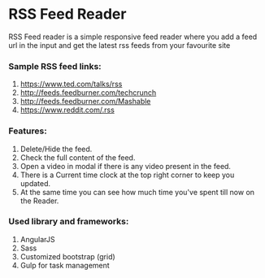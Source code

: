 # RSS Feed Reader
RSS Feed reader is a simple responsive feed reader where you add a feed url in the input and get the latest rss feeds from your favourite site
### Sample RSS feed links:
  1. https://www.ted.com/talks/rss
  2. http://feeds.feedburner.com/techcrunch
  3. http://feeds.feedburner.com/Mashable
  4. https://www.reddit.com/.rss

### Features:
  1. Delete/Hide the feed.
  2. Check the full content of the feed.
  3. Open a video in modal if there is any video present in the feed.
  4. There is a Current time clock at the top right corner to keep you updated.
  5. At the same time you can see how much time you've spent till now on the Reader.

### Used library and frameworks:
  1. AngularJS
  2. Sass
  3. Customized bootstrap (grid)
  4. Gulp for task management
